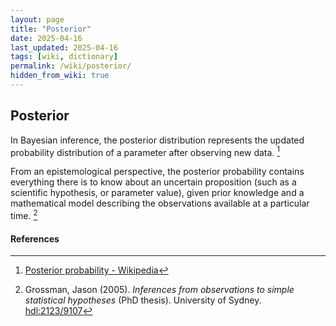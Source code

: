 ```yaml
---
layout: page
title: "Posterior"
date: 2025-04-16
last_updated: 2025-04-16
tags: [wiki, dictionary]
permalink: /wiki/posterior/
hidden_from_wiki: true
---
```


## Posterior 
In Bayesian inference, the posterior distribution represents the updated probability distribution of a parameter after observing new data. [^1] <br>

From an epistemological perspective, the posterior probability contains everything there is to know about an uncertain proposition (such as a scientific hypothesis, or parameter value), given prior knowledge and a mathematical model describing the observations available at a particular time. [^2]

#### References

[^1]: [Posterior probability - Wikipedia](https://en.wikipedia.org/wiki/Posterior_probability)  
[^2]: Grossman, Jason (2005). *Inferences from observations to simple statistical hypotheses* (PhD thesis). University of Sydney. [hdl:2123/9107](https://hdl.handle.net/2123/9107)
